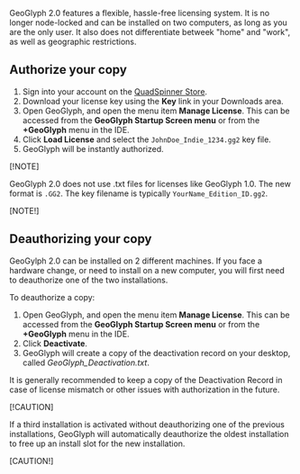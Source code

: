 GeoGlyph 2.0 features a flexible, hassle-free licensing system. It is no longer node-locked and can be installed on two computers, as long as you are the only user. It also does not differentiate betweek "home" and "work", as well as geographic restrictions.

## Authorize your copy

1. Sign into your account on the [QuadSpinner Store](http://store.quadspinner.com).
1. Download your license key using the **Key** link in your Downloads area.
1. Open GeoGlyph, and open the menu item **Manage License**. This can be accessed from the **GeoGlyph Startup Screen menu** or from the **+GeoGlyph** menu in the IDE.
1. Click **Load License** and select the `JohnDoe_Indie_1234.gg2` key file.
1. GeoGlyph will be instantly authorized.

[!NOTE]

GeoGlyph 2.0 does not use .txt files for licenses like GeoGlyph 1.0. The new format is `.GG2`. The key filename is typically `YourName_Edition_ID.gg2`.

[NOTE!] 

## Deauthorizing your copy
GeoGylph 2.0 can be installed on 2 different machines. If you face a hardware change, or need to install on a new computer, you will first need to deauthorize one of the two installations.

To deauthorize a copy:
1. Open GeoGlyph, and open the menu item **Manage License**. This can be accessed from the **GeoGlyph Startup Screen menu** or from the **+GeoGlyph** menu in the IDE.
1. Click **Deactivate**.
1. GeoGlyph will create a copy of the deactivation record on your desktop, called *GeoGlyph_Deactivation.txt*.

It is generally recommended to keep a copy of the Deactivation Record in case of license mismatch or other issues with authorization in the future.  

[!CAUTION]

If a third installation is activated without deauthorizing one of the previous installations, GeoGlyph will automatically deauthorize the oldest installation to free up an install slot for the new installation.

[CAUTION!] 